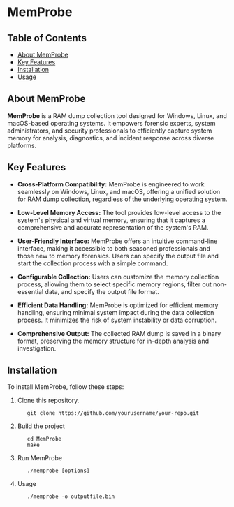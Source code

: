 # MemProbe

## Table of Contents

- [About MemProbe](#about-memprobe)
- [Key Features](#key-features)
- [Installation](#installation)
- [Usage](#usage)


## About MemProbe

**MemProbe** is a RAM dump collection tool designed for Windows, Linux, and macOS-based operating systems. It empowers forensic experts, system administrators, and security professionals to efficiently capture system memory for analysis, diagnostics, and incident response across diverse platforms.

## Key Features

- **Cross-Platform Compatibility:** MemProbe is engineered to work seamlessly on Windows, Linux, and macOS, offering a unified solution for RAM dump collection, regardless of the underlying operating system.

- **Low-Level Memory Access:** The tool provides low-level access to the system's physical and virtual memory, ensuring that it captures a comprehensive and accurate representation of the system's RAM.

- **User-Friendly Interface:** MemProbe offers an intuitive command-line interface, making it accessible to both seasoned professionals and those new to memory forensics. Users can specify the output file and start the collection process with a simple command.

- **Configurable Collection:** Users can customize the memory collection process, allowing them to select specific memory regions, filter out non-essential data, and specify the output file format.

- **Efficient Data Handling:** MemProbe is optimized for efficient memory handling, ensuring minimal system impact during the data collection process. It minimizes the risk of system instability or data corruption.

- **Comprehensive Output:** The collected RAM dump is saved in a binary format, preserving the memory structure for in-depth analysis and investigation.

## Installation

To install MemProbe, follow these steps:

1. Clone this repository.
   
   ```
      git clone https://github.com/yourusername/your-repo.git
   ```
   
2. Build the project
   ```
      cd MemProbe
      make
   ```
3. Run MemProbe
   ```
      ./memprobe [options]
   ```
4. Usage
   ```
      ./memprobe -o outputfile.bin
   ```
